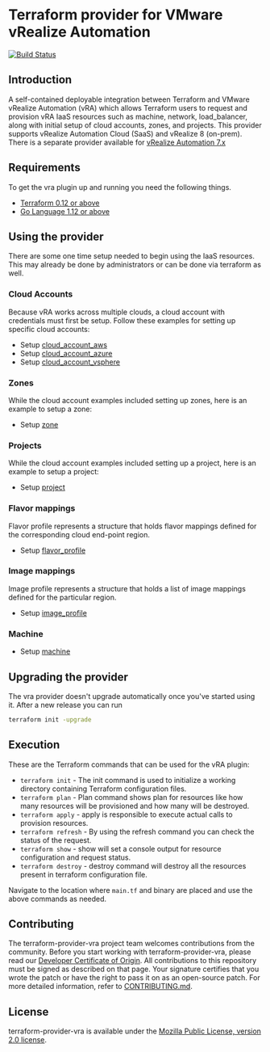 # Terraform provider for VMware vRealize Automation
[![Build Status](https://travis-ci.org/vmware/terraform-provider-vra.svg?branch=master)](https://travis-ci.org/vmware/terraform-provider-vra)


Introduction
------------

A self-contained deployable integration between Terraform and VMware vRealize Automation (vRA) which allows Terraform users to request and provision vRA IaaS resources such as machine, network, load_balancer, along with initial setup of cloud accounts, zones, and projects. This provider supports vRealize Automation Cloud (SaaS) and vRealize 8 (on-prem). There is a separate provider available for [vRealize Automation 7.x](https://github.com/terraform-providers/terraform-provider-vra7)

Requirements
------------

To get the vra plugin up and running you need the following things.
* [Terraform 0.12 or above](https://www.terraform.io/downloads.html)
* [Go Language 1.12 or above](https://golang.org/dl/)

Using the provider
----------------------

There are some one time setup needed to begin using the IaaS resources. This may
already be done by administrators or can be done via terraform as well.

### Cloud Accounts

Because vRA works across multiple clouds, a cloud account with credentials must
first be setup. Follow these examples for setting up specific cloud accounts:

* Setup [cloud\_account\_aws](examples/cloud_account_aws/README.md)
* Setup [cloud\_account\_azure](examples/cloud_account_azure/README.md)
* Setup [cloud\_account\_vsphere](examples/cloud_account_vsphere/README.md)

### Zones

While the cloud account examples included setting up zones, here is an example
to setup a zone:

* Setup [zone](examples/zone/README.md)


### Projects

While the cloud account examples included setting up a project, here is an example
to setup a project:

* Setup [project](examples/project/README.md)

### Flavor mappings
Flavor profile represents a structure that holds flavor mappings defined for the corresponding cloud end-point region.
* Setup [flavor\_profile](examples/machine/README.md)

### Image mappings
Image profile represents a structure that holds a list of image mappings defined for the particular region.
* Setup [image\_profile](examples/machine/README.md)

### Machine
* Setup [machine](examples/machine/README.md)


Upgrading the provider
----------------------

The vra provider doesn't upgrade automatically once you've started using it. After a new release you can run 

```bash
terraform init -upgrade
```

## Execution
These are the Terraform commands that can be used for the vRA plugin:
* `terraform init` - The init command is used to initialize a working directory containing Terraform configuration files.
* `terraform plan` - Plan command shows plan for resources like how many resources will be provisioned and how many will be destroyed.
* `terraform apply` - apply is responsible to execute actual calls to provision resources.
* `terraform refresh` - By using the refresh command you can check the status of the request.
* `terraform show` - show will set a console output for resource configuration and request status.
* `terraform destroy` - destroy command will destroy all the  resources present in terraform configuration file.

Navigate to the location where `main.tf` and binary are placed and use the above commands as needed.

## Contributing

The terraform-provider-vra project team welcomes contributions from the community. Before you start working with terraform-provider-vra, please read our [Developer Certificate of Origin](https://cla.vmware.com/dco). All contributions to this repository must be signed as described on that page. Your signature certifies that you wrote the patch or have the right to pass it on as an open-source patch. For more detailed information, refer to [CONTRIBUTING.md](CONTRIBUTING.md).

## License

terraform-provider-vra is available under the [Mozilla Public License, version 2.0 license](LICENSE).
